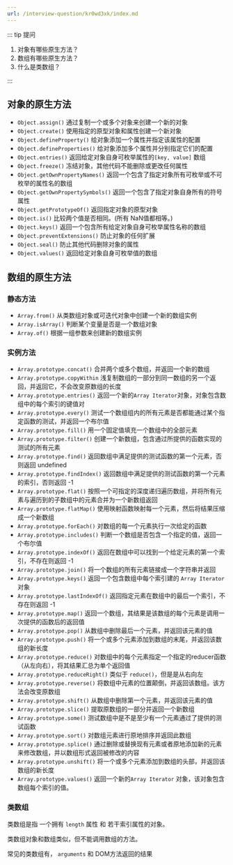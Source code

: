 ```yaml
---
url: /interview-question/kr0wd3xk/index.md
---
```

::: tip 提问

1. 对象有哪些原生方法？
2. 数组有哪些原生方法？
3. 什么是类数组？

:::

## 对象的原生方法

* `Object.assign()` 通过复制一个或多个对象来创建一个新的对象
* `Object.create()` 使用指定的原型对象和属性创建一个新对象
* `Object.defineProperty()` 给对象添加一个属性并指定该属性的配置
* `Object.defineProperties()` 给对象添加多个属性并分别指定它们的配置
* `Object.entries()` 返回给定对象自身可枚举属性的`[key, value]` 数组
* `Object.freeze()` 冻结对象，其他代码不能删除或更改任何属性
* `Object.getOwnPropertyNames()` 返回一个包含了指定对象所有可枚举或不可枚举的属性名的数组
* `Object.getOwnPropertySymbols()` 返回一个包含了指定对象自身所有的符号属性
* `Object.getPrototypeOf()` 返回指定对象的原型对象
* `Object.is()` 比较两个值是否相同。(所有 NaN值都相等。)
* `Object.keys()` 返回一个包含所有给定对象自身可枚举属性名称的数组
* `Object.preventExtensions()` 防止对象的任何扩展
* `Object.seal()` 防止其他代码删除对象的属性
* `Object.values()` 返回给定对象自身可枚举值的数组

## 数组的原生方法

### 静态方法

* `Array.from()` 从类数组对象或可迭代对象中创建一个新的数组实例
* `Array.isArray()` 判断某个变量是否是一个数组对象
* `Array.of()` 根据一组参数来创建新的数组实例

### 实例方法

* `Array.prototype.concat()` 合并两个或多个数组，并返回一个新的数组
* `Array.prototype.copyWithin` 浅复制数组的一部分到同一数组的另一个返回，并返回它，不会改变原数组的长度
* `Array.prototype.entries()` 返回一个新的`Array Iterator`对象，对象包含数组中的每个索引的键值对
* `Array.prototype.every()` 测试一个数组组内的所有元素是否都能通过某个指定函数的测试，并返回一个布尔值
* `Array.prototype.fill()` 用一个固定值填充一个数组中的全部元素
* `Array.prototype.filter()` 创建一个新数组，包含通过所提供的函数实现的测试的所有元素
* `Array.prototype.find()` 返回数组中满足提供的测试函数的第一个元素，否则返回 undefined
* `Array.prototype.findIndex()` 返回数组中满足提供的测试函数的第一个元素的索引，否则返回 -1
* `Array.prototype.flat()` 按照一个可指定的深度递归遍历数组，并将所有元素与遍历到的子数组中的元素合并为一个新数组返回
* `Array.prototype.flatMap()` 使用映射函数映射每一个元素，然后将结果压缩成一个新数组
* `Array.prototype.forEach()` 对数组的每一个元素执行一次给定的函数
* `Array.prototype.includes()` 判断一个数组是否包含一个指定的值，返回一个布尔值
* `Array.prototype.indexOf()` 返回在数组中可以找到一个给定元素的第一个索引，不存在则返回 -1
* `Array.prototype.join()` 将一个数组的所有元素链接成一个字符串并返回
* `Array.prototype.keys()` 返回一个包含数组中每个索引建的 `Array Iterator`对象
* `Array.prototype.lastIndexOf()` 返回指定元素在数组中的最后一个索引，不存在则返回 -1
* `Array.prototype.map()` 返回一个数组，其结果是该数组的每个元素是调用一次提供的函数后的返回值
* `Array.prototype.pop()` 从数组中删除最后一个元素，并返回该元素的值
* `Array.prototype.push()` 将一个或多个元素添加到数组的末尾，并返回该数组的新长度
* `Array.prototype.reduce()` 对数组中的每个元素指定一个指定的reducer函数（从左向右），将其结果汇总为单个返回值
* `Array.prototype.reduceRight()` 类似于 `reduce()`，但是是从右向左
* `Array.prototype.reverse()` 将数组中元素的位置颠倒，并返回该数组。该方法会改变原数组
* `Array.prototype.shift()` 从数组中删除第一个元素，并返回该元素的值
* `Array.prototype.slice()` 提取原数组的一部分并返回一个新数组
* `Array.prototype.some()` 测试数组中是不是至少有一个元素通过了提供的测试函数
* `Array.prototype.sort()` 对数组元素进行原地排序并返回此数组
* `Array.prototype.splice()` 通过删除或替换现有元素或者原地添加新的元素来修改数组，并以数组形式返回被修改的内容
* `Array.prototype.unshift()` 将一个或多个元素添加到数组的头部，并返回该数组的新长度
* `Array.prototype.values()` 返回一个新的`Array Iterator` 对象，该对象包含数组每个索引的值。

### 类数组

类数组是指 一个拥有 `length` 属性 和 若干索引属性的对象。

类数组对象和数组类似，但不能调用数组的方法。

常见的类数组有， `arguments` 和 DOM方法返回的结果
